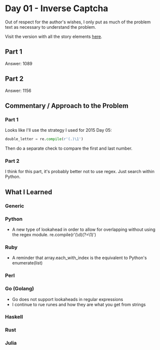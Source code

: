 # Day 01 - Inverse Captcha

Out of respect for the author's wishes, I only put as much of the problem text as necessary to understand the problem.

Visit the version with all the story elements [here](https://adventofcode.com/2017/day/1).

## Part 1
Answer: 1089

## Part 2
Answer: 1156

## Commentary / Approach to the Problem

### Part 1
Looks like I'll use the strategy I used for 2015 Day 05:

```python
double_letter = re.compile(r'(.)\1')
```

Then do a separate check to compare the first and last number.

### Part 2
I think for this part, it's probably better not to use regex. Just search within Python. 

## What I Learned

### Generic

### Python
- A new type of lookahead in order to allow for overlapping without using the regex module. re.compile(r'(\d)(?=\1)')

### Ruby
- A reminder that array.each_with_index is the equivalent to Python's enumerate(list)
### Perl

### Go (Golang)
- Go does not support lookaheads in regular expressions
- I continue to rue runes and how they are what you get from strings
### Haskell

### Rust

### Julia
    